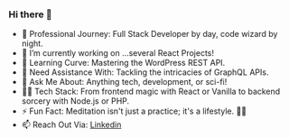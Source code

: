 ### Hi there 👋

- 🚀 Professional Journey: Full Stack Developer by day, code wizard by night.
- 🔭 I’m currently working on ...several React Projects!
- 🌱 Learning Curve: Mastering the WordPress REST API.
- 🤔 Need Assistance With: Tackling the intricacies of GraphQL APIs.
- 💬 Ask Me About: Anything tech, development, or sci-fi!
- 👨‍💻 Tech Stack: From frontend magic with React or Vanilla  to backend sorcery with Node.js or PHP.
- ⚡ Fun Fact: Meditation isn't just a practice; it's a lifestyle. 🧘‍♂️
- 📫 Reach Out Via:  [Linkedin](https://www.linkedin.com/in/panagiotis-kordas-7b1469203/)
